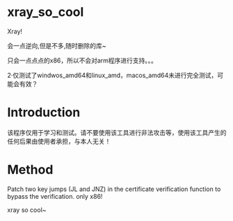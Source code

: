 # xray_so_cool

Xray!

会一点逆向,但是不多,随时删除的库~
 
只会一点点点的x86，所以不会对arm程序进行支持。。。
 
2·仅测试了windwos_amd64和linux_amd，macos_amd64未进行完全测试，可能会有效？
 
 # Introduction

该程序仅用于学习和测试。请不要使用该工具进行非法攻击等，使用该工具产生的任何后果由使用者承担，与本人无关！

# Method

Patch two key jumps (JL and JNZ) in the certificate verification function to bypass the verification. only x86!

xray so cool~
